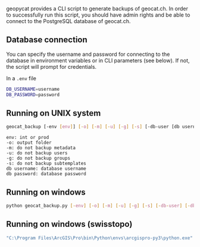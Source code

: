 geopycat provides a CLI script to generate backups of geocat.ch. In order to successfully
run this script, you should have admin rights and be able to connect to the PostgreSQL database of geocat.ch.

## Database connection
You can specify the username and password for connecting to the database in environment variables or in CLI parameters (see below).
If not, the script will prompt for credentials.

In a `.env` file
```bash
DB_USERNAME=username
DB_PASSWORD=password
```

## Running on UNIX system
```bash
geocat_backup [-env [env]] [-o] [-m] [-u] [-g] [-s] [-db-user [db username]] [-db-password [db password]]
```
```
env: int or prod
-o: output folder
-m: do not backup metadata
-u: do not backup users
-g: do not backup groups
-s: do not backup subtemplates
db username: database username
db password: database password
```
## Running on windows
```bash
python geocat_backup.py [-env] [-o] [-m] [-u] [-g] [-s] [-db-user] [-db-password]
```
## Running on windows (swisstopo)
```bash
"C:\Program Files\ArcGIS\Pro\bin\Python\envs\arcgispro-py3\python.exe" "C:\Program Files\ArcGIS\Pro\bin\Python\envs\arcgispro-py3\scripts\geocat_backup.py" [-env] [-o] [-m] [-u] [-g] [-s] [-db-user] [-db-password]
```